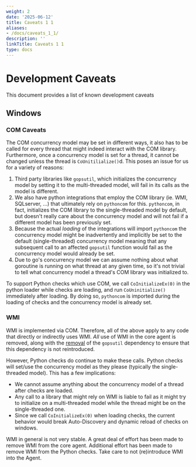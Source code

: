 ```yaml
---
weight: 2
date: '2025-06-12'
title: Caveats 1 1
aliases:
- /docs/caveats_1_1/
description: ''
linkTitle: Caveats 1 1
type: docs
---
```


# Development Caveats

This document provides a list of known development caveats

## Windows

### COM Caveats

The COM concurrency model may be set in different ways, it also has to be called for every thread that might indeed interact with the COM library. Furthermore, once a concurrency model is set for a thread, it cannot be changed unless the thread is `CoUnitilialize()`d. This poses an issue for us for a variety of reasons:
1. Third party libraries like `gopsutil`, which initializes the concurrency model by setting it to the multi-threaded model, will fail in its calls as the model is different.
2. We also have python integrations that employ the COM library (ie. WMI, SQLserver, ...) that ultimately rely on `pythoncom` for this. `pythoncom`, in fact, initializes the COM library to the single-threaded model by default, but doesn't really care about the concurrency model and will not fail if a different model has been previously set. 
3. Because the actual *loading* of the integrations will import `pythoncom` the concurrency model might be inadvertently and implicitly be set to the default (single-threaded) concurrency model meaning that any subsequent call to an affected `gopsutil` function would fail as the concurrency model would already be set. 
4. Due to go's concurrency model we can assume nothing about what goroutine is running on what thread at any given time, so it's not trivial to tell what concurrency model a thread's COM library was initialized to. 


To support Python checks which use COM, we call  `CoInitializeEx(0)` in the python loader while checks are loading, and run `CoUninitialize()` immediately after loading. By doing so, `pythoncom` is imported during the loading of checks and the concurrency model is already set.
### WMI
WMI is implemented via COM. Therefore, all of the above apply to any code that directly or indirectly uses WMI.  _All_ use of WMI in the core agent is removed, along with the [removal](https://github.com/DataDog/datadog-agent/blob/main/tasks/go.py#L295-L299) of the `gopsutil` dependency to ensure that this dependency is not reintroduced.


However, Python checks do continue to make these calls. Python checks will set/use the concurrency model as they please (typically the single-threaded model). This has a few implications:
- We cannot assume anything about the concurrency model of a thread after checks are loaded. 
- Any call to a library that might rely on WMI is liable to fail as it might try to initialize on a multi-threaded model while the thread might be on the single-threaded one.  
- Since we call `CoInitializeEx(0)` when loading checks, the current behavior would break Auto-Discovery and dynamic reload of checks on windows.

WMI in general is not very stable. A great deal of effort has been made to remove WMI from the core agent.  Additional effort has been made to remove WMI from the Python checks. Take care to not (re)introduce WMI into the Agent.
